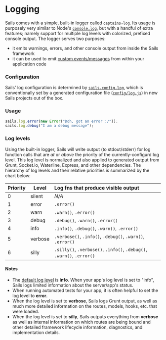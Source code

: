 # Logging

Sails comes with a simple, built-in logger called [`captains-log`](https://github.com/balderdashy/captains-log).  Its usage is purposely very similar to Node's [`console.log`](https://nodejs.org/api/console.html#console_console_log_data), but with a handful of extra features; namely support for multiple log levels with colorized, prefixed console output. The logger serves two purposes:
+ it emits warnings, errors, and other console output from inside the Sails framework
+ it can be used to emit [custom events/messages](http://sailsjs.com/documentation/concepts/logging/custom-log-messages) from within your application code


### Configuration
Sails' log configuration is determined by [`sails.config.log`](http://sailsjs.com/documentation/reference/configuration/sails-config-log), which is conventionally set by a generated configuration file ([`config/log.js`](http://sailsjs.com/documentation/anatomy/my-app/config/log-js)) in new Sails projects out of the box.

### Usage

```javascript
sails.log.error(new Error("Doh, got an error :/"));
sails.log.debug("I am a debug message");
```

### Log levels

Using the built-in logger, Sails will write output (to stdout/stderr) for log function calls that are _at_ or _above_ the priority of the currently-configurd log level.  This log level is normalized and also applied to generated output from Grunt, Socket.io, Waterline, Express, and other dependencies. The hierarchy of log levels and their relative priorities is summarized by the chart below:

| Priority | Level     | Log fns that produce visible output   |
|----------|-----------|:--------------------------------------|
| 0        | silent    | _N/A_
| 1        | error     | `.error()`            |
| 2        | warn      | `.warn()`, `.error()` |
| 3        | debug     | `.debug()`, `.warn()`, `.error()` |
| 4        | info      | `.info()`, `.debug()`, `.warn()`, `.error()` |
| 5        | verbose   | `.verbose()`, `.info()`, `.debug()`, `.warn()`, `.error()` |
| 6        | silly     | `.silly()`, `.verbose()`, `.info()`, `.debug()`, `.warn()`, `.error()` |


#### Notes
 + The [default log level](http://sailsjs.com/documentation/reference/configuration/sails-config-log) is **info**.  When your app's log level is set to "info", Sails logs limited information about the server/app's status.
 + When running automated tests for your app, it is often helpful to set the log level to **error**.
 + When the log level is set to **verbose**, Sails logs Grunt output, as well as much more detailed information on the routes, models, hooks, etc. that were loaded.
 + When the log level is set to **silly**, Sails outputs everything from **verbose** as well as internal information on which routes are being bound and other detailed framework lifecycle information, diagnostics, and implementation details.



<docmeta name="displayName" value="Logging">
